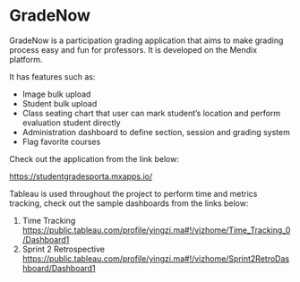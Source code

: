 # GradeNow

GradeNow is a participation grading application that aims to make grading process easy and fun for professors. It is developed on the Mendix platform.

It has features such as: 
  - Image bulk upload
  - Student bulk upload
  - Class seating chart that user can mark student’s location and perform evaluation student directly
  - Administration dashboard to define section, session and grading system
  - Flag favorite courses

Check out the application from the link below:

https://studentgradesporta.mxapps.io/

Tableau is used throughout the project to perform time and metrics tracking, check out the sample dashboards from the links below:

1. Time Tracking https://public.tableau.com/profile/yingzi.ma#!/vizhome/Time_Tracking_0/Dashboard1
2. Sprint 2 Retrospective https://public.tableau.com/profile/yingzi.ma#!/vizhome/Sprint2RetroDashboard/Dashboard1
